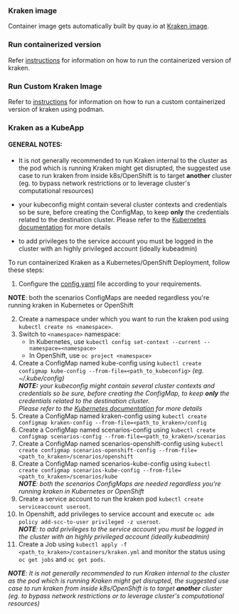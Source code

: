 
### Kraken image

  

Container image gets automatically built by quay.io at [Kraken image](https://quay.io/chaos-kubox/krkn).

  

### Run containerized version

Refer [instructions](https://github.com/redhat-chaos/krkn/blob/main/docs/installation.md#run-containerized-version) for information on how to run the containerized version of kraken.

  
  

### Run Custom Kraken Image

Refer to [instructions](https://github.com/redhat-chaos/krkn/blob/main/containers/build_own_image-README.md) for information on how to run a custom containerized version of kraken using podman.

  
  

### Kraken as a KubeApp

#### GENERAL NOTES:

- It is not generally recommended to run Kraken internal to the cluster as the pod which is running Kraken might get disrupted, the suggested use case to run kraken from inside k8s/OpenShift is to target **another** cluster (eg. to bypass network restrictions or to leverage cluster's computational resources)

- your kubeconfig might contain several cluster contexts and credentials so be sure, before creating the ConfigMap, to keep **only** the credentials related to the destination cluster. Please refer to the [Kubernetes documentation](https://kubernetes.io/docs/tasks/access-application-cluster/configure-access-multiple-clusters/) for more details
- to add privileges to the service account you must be logged in the cluster with an highly privileged account (ideally kubeadmin)

  

To run containerized Kraken as a Kubernetes/OpenShift Deployment, follow these steps:

1. Configure the [config.yaml](https://github.com/redhat-chaos/krkn/blob/main/config/config.yaml) file according to your requirements.

**NOTE**: both the scenarios ConfigMaps are needed regardless you're running kraken in Kubernetes or OpenShift

2. Create a namespace under which you want to run the kraken pod using `kubectl create ns <namespace>`.
3. Switch to `<namespace>` namespace:
    - In Kubernetes, use `kubectl config set-context --current --namespace=<namespace>`
    - In OpenShift, use `oc project <namespace>`
4. Create a ConfigMap named kube-config using `kubectl create configmap kube-config --from-file=<path_to_kubeconfig>` *(eg. ~/.kube/config)*\
***NOTE:** your kubeconfig might contain several cluster contexts and credentials so be sure, before creating the ConfigMap, to keep **only** the credentials related to the destination cluster. \
Please refer to the [Kubernetes documentation](https://kubernetes.io/docs/tasks/access-application-cluster/configure-access-multiple-clusters/) for more details*
1. Create a ConfigMap named kraken-config using `kubectl create configmap kraken-config --from-file=<path_to_kraken>/config`
2. Create a ConfigMap named scenarios-config using `kubectl create configmap scenarios-config --from-file=<path_to_kraken>/scenarios` 
3. Create a ConfigMap named scenarios-openshift-config using `kubectl create configmap scenarios-openshift-config --from-file=<path_to_kraken>/scenarios/openshift`
4. Create a ConfigMap named scenarios-kube-config using `kubectl create configmap scenarios-kube-config --from-file=<path_to_kraken>/scenarios/kube` \
***NOTE**: both the scenarios ConfigMaps are needed regardless you're running kraken in Kubernetes or OpenShift*
9.  Create a service account to run the kraken pod `kubectl create serviceaccount useroot`.
10. In Openshift, add privileges to service account and execute `oc adm policy add-scc-to-user privileged -z useroot`.\
***NOTE**: to add privileges to the service account you must be logged in the cluster with an highly privileged account (ideally kubeadmin)*
11. Create a Job using `kubectl apply -f <path_to_kraken>/containers/kraken.yml` and monitor the status using `oc get jobs` and `oc get pods`.

***NOTE**: It is not generally recommended to run Kraken internal to the cluster as the pod which is running Kraken might get disrupted, the suggested use case to run kraken from inside k8s/OpenShift is to target **another** cluster (eg. to bypass network restrictions or to leverage cluster's computational resources)*
